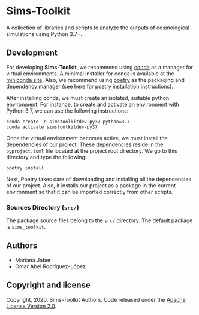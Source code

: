 # Sims-Toolkit

A collection of libraries and scripts to analyze the outputs of cosmological
simulations using Python 3.7+.

## Development

For developing **Sims-Toolkit**, we recommend using [conda][conda-site] as a
manager for virtual environments. A minimal installer for conda is available at
the [miniconda site][miniconda-site]. Also, we recommend using
[poetry][poetry-site] as the packaging and dependency manager (see
[here][poetry-docs] for poetry installation instructions).

After installing conda, we must create an isolated, suitable python environment.
For instance, to create and activate an environment with Python 3.7, we can use
the following instructions:

```shell script
conda create -n simstoolkitdev-py37 python=3.7
conda activate simstoolkitdev-py37
```

Once the virtual environment becomes active, we must install the dependencies of
our project. These dependencies reside in the ``pyproject.toml`` file located at
the project root directory. We go to this directory and type the following:

```shell script
poetry install
```

Next, Poetry takes care of downloading and installing all the dependencies of
our project. Also, it installs our project as a package in the current
environment so that it can be imported correctly from other scripts.

### Sources Directory (``src/``)

The package source files belong to the ``src/`` directory. The default package
is ``sims_toolkit``.

## Authors

- Mariana Jaber
- Omar Abel Rodríguez-López

## Copyright and license

Copyright, 2020, Sims-Toolkit Authors. Code released under the 
[Apache License Version 2.0](https://www.apache.org/licenses/LICENSE-2.0).

[conda-site]: https://docs.conda.io/en/latest/
[miniconda-site]: https://docs.conda.io/en/latest/miniconda.html
[poetry-site]: https://python-poetry.org/
[poetry-docs]: https://python-poetry.org/docs
